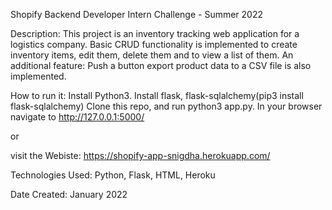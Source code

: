 Shopify Backend Developer Intern Challenge - Summer 2022

Description:
This project is an inventory tracking web application for a logistics company.
Basic CRUD functionality is implemented to create inventory items, edit them, delete them and to view a list of them.
An additional feature: Push a button export product data to a CSV file is also implemented.

How to run it:
Install Python3. 
Install flask, flask-sqlalchemy(pip3 install flask-sqlalchemy)
Clone this repo, and run  python3 app.py. 
In your browser navigate to http://127.0.0.1:5000/

or

visit the Webiste: https://shopify-app-snigdha.herokuapp.com/

Technologies Used: Python, Flask, HTML, Heroku

Date Created: January 2022

